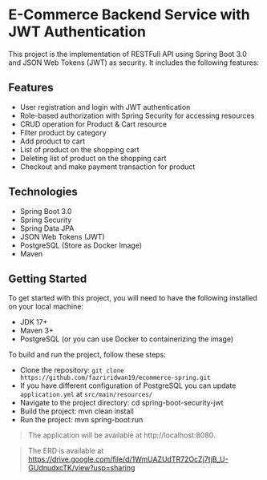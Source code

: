 # E-Commerce Backend Service with JWT Authentication
This project is the implementation of RESTFull API using Spring Boot 3.0 and JSON Web Tokens (JWT) as security. It includes the following features:

## Features
* User registration and login with JWT authentication
* Role-based authorization with Spring Security for accessing resources
* CRUD operation for Product & Cart resource
* Filter product by category
* Add product to cart
* List of product on the shopping cart
* Deleting list of product on the shopping cart
* Checkout and make payment transaction for product

## Technologies
* Spring Boot 3.0
* Spring Security
* Spring Data JPA
* JSON Web Tokens (JWT)
* PostgreSQL (Store as Docker Image)
* Maven

## Getting Started
To get started with this project, you will need to have the following installed on your local machine:

* JDK 17+
* Maven 3+
* PostgreSQL (or you can use Docker to containerizing the image)


To build and run the project, follow these steps:

* Clone the repository: `git clone https://github.com/fazriridwan19/ecommerce-spring.git`
* If you have different configuration of PostgreSQL you can update `application.yml` at `src/main/resources/`
* Navigate to the project directory: cd spring-boot-security-jwt
* Build the project: mvn clean install
* Run the project: mvn spring-boot:run

> The application will be available at http://localhost:8080.

> The ERD is available at https://drive.google.com/file/d/1WmUAZUdTR72OcZj7tjB_U-GUdnudxcTK/view?usp=sharing